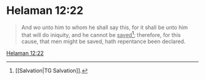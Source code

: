 # Helaman 12:22

> And wo unto him to whom he shall say this, for it shall be unto him that will do iniquity, and he cannot be <u>saved</u>[^a]; therefore, for this cause, that men might be saved, hath repentance been declared.

[Helaman 12:22](https://www.churchofjesuschrist.org/study/scriptures/bofm/hel/12?lang=eng&id=p22#p22)


[^a]: [[Salvation|TG Salvation]].  
